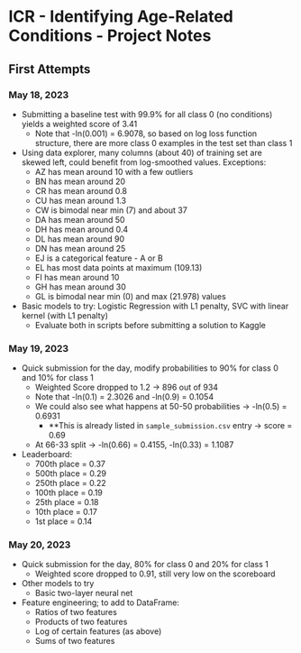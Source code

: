 # ICR - Identifying Age-Related Conditions - Project Notes

## First Attempts

### May 18, 2023

- Submitting a baseline test with 99.9% for all class 0 (no conditions) yields a weighted score of 3.41
  - Note that -ln(0.001) = 6.9078, so based on log loss function structure, there are more class 0 examples in the test set than class 1
- Using data explorer, many columns (about 40) of training set are skewed left, could benefit from log-smoothed values. Exceptions:
  - AZ has mean around 10 with a few outliers
  - BN has mean around 20
  - CR has mean around 0.8
  - CU has mean around 1.3
  - CW is bimodal near min (7) and about 37
  - DA has mean around 50
  - DH has mean around 0.4
  - DL has mean around 90
  - DN has mean around 25
  - EJ is a categorical feature - A or B
  - EL has most data points at maximum (109.13)
  - FI has mean around 10
  - GH has mean around 30
  - GL is bimodal near min (0) and max (21.978) values
- Basic models to try: Logistic Regression with L1 penalty, SVC with linear kernel (with L1 penalty)
  - Evaluate both in scripts before submitting a solution to Kaggle
  
### May 19, 2023
- Quick submission for the day, modify probabilities to 90% for class 0 and 10% for class 1
  - Weighted Score dropped to 1.2 -> 896 out of 934
  - Note that -ln(0.1) = 2.3026 and -ln(0.9) = 0.1054
  - We could also see what happens at 50-50 probabilities -> -ln(0.5) = 0.6931
    - **This is already listed in `sample_submission.csv` entry -> score = 0.69
  - At 66-33 split -> -ln(0.66) = 0.4155, -ln(0.33) = 1.1087
 - Leaderboard: 
   - 700th place = 0.37
   - 500th place = 0.29
   - 250th place = 0.22
   - 100th place = 0.19
   - 25th place = 0.18
   - 10th place = 0.17
   - 1st place = 0.14

### May 20, 2023
- Quick submission for the day, 80% for class 0 and 20% for class 1
  - Weighted score dropped to 0.91, still very low on the scoreboard
- Other models to try
  - Basic two-layer neural net
- Feature engineering; to add to DataFrame:
  - Ratios of two features
  - Products of two features
  - Log of certain features (as above)
  - Sums of two features